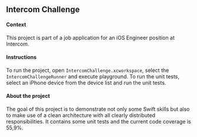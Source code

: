 ## Intercom Challenge

#### Context

This project is part of a job application for an iOS Engineer position at Intercom.

#### Instructions

To run the project, open `IntercomChallenge.xcworkspace`, select the `IntercomChallengeRunner` and execute playground.
To run the unit tests, select an iPhone device from the device list and run the unit tests.

#### About the project

The goal of this project is to demonstrate not only some Swift skills but also to make use of a clean architecture with all clearly distributed responsibilities. It contains some unit tests and the current code coverage is 55,9%.

